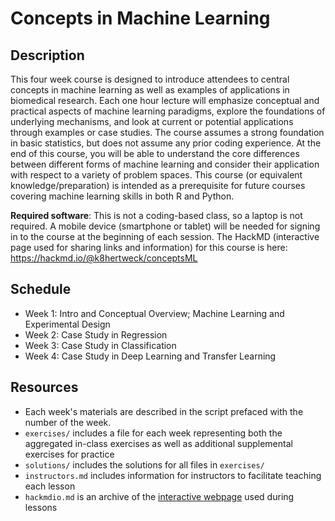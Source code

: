 # Concepts in Machine Learning

## Description

This four week course is designed to introduce attendees to central concepts in machine learning as well as examples of applications in biomedical research. Each one hour lecture will emphasize conceptual and practical aspects of machine learning paradigms, explore the foundations of underlying mechanisms, and look at current or potential applications through examples or case studies. The course assumes a strong foundation in basic statistics, but does not assume any prior coding experience. At the end of this course, you will be able to understand the core differences between different forms of machine learning and consider their application with respect to a variety of problem spaces. This course (or equivalent knowledge/preparation) is intended as a prerequisite for future courses covering machine learning skills in both R and Python.

**Required software**: This is not a coding-based class, so a laptop is not required. A mobile device (smartphone or tablet) will be needed for signing in to the course at the beginning of each session. The HackMD (interactive page used for sharing links and information) for this course is here: https://hackmd.io/@k8hertweck/conceptsML

## Schedule

- Week 1: Intro and Conceptual Overview; Machine Learning and Experimental Design
- Week 2: Case Study in Regression
- Week 3: Case Study in Classification
- Week 4: Case Study in Deep Learning and Transfer Learning

## Resources

* Each week's materials are described in the script prefaced with the number of the week.
* `exercises/` includes a file for each week representing both the aggregated in-class exercises as well as additional
supplemental exercises for practice
* `solutions/` includes the solutions for all files in `exercises/`
* `instructors.md` includes information for instructors to facilitate teaching each lesson
* `hackmdio.md` is an archive of the [interactive webpage](https://hackmd.io) used during lessons
